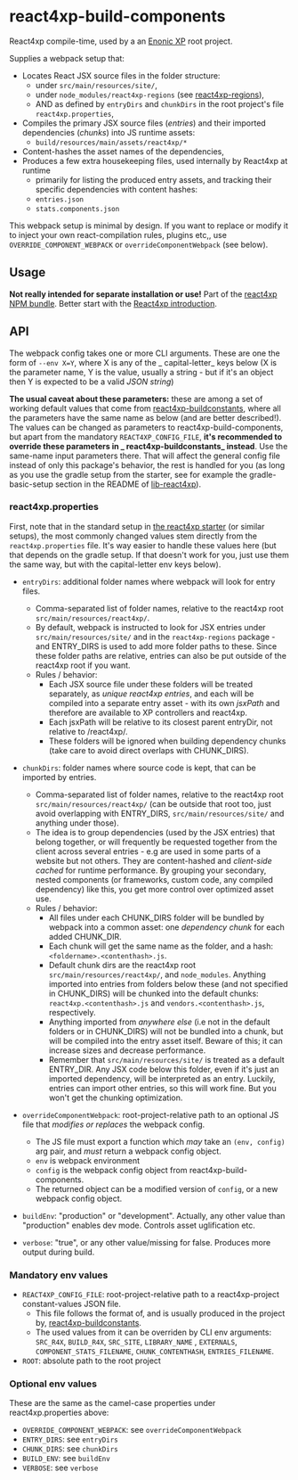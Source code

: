 # react4xp-build-components

React4xp compile-time, used by a an [Enonic XP](https://developer.enonic.com/) root project.

Supplies a webpack setup that:

- Locates React JSX source files in the folder structure:
    - under `src/main/resources/site/`,
    - under `node_modules/react4xp-regions` (see [react4xp-regions](https://www.npmjs.com/package/react4xp-regions)),
    - AND as defined by `entryDirs` and `chunkDirs` in the root project's file `react4xp.properties`,
- Compiles the primary JSX source files (_entries_) and their imported dependencies (_chunks_) into JS runtime assets:
    - `build/resources/main/assets/react4xp/*`
- Content-hashes the asset names of the dependencies,
- Produces a few extra housekeeping files, used internally by React4xp at runtime
    - primarily for listing the produced entry assets, and tracking their specific dependencies with content hashes:
    - `entries.json`
    - `stats.components.json`

This webpack setup is minimal by design. If you want to replace or modify it to inject your own react-compilation rules,
plugins etc,, use `OVERRIDE_COMPONENT_WEBPACK` or `overrideComponentWebpack` (see below).

## Usage

**Not really intended for separate installation or use!** Part of
the [react4xp NPM bundle](https://www.npmjs.com/package/react4xp). Better start with
the [React4xp introduction](https://developer.enonic.com/templates/react4xp).

## API

The webpack config takes one or more CLI arguments. These are one the form of `--env X=Y`, where X is any of the _
capital-letter_ keys below (X is the parameter name, Y is the value, usually a string - but if it's an object then Y is
expected to be a valid _JSON string_)

**The usual caveat about these parameters:** these are among a set of working default values that come
from [react4xp-buildconstants](https://www.npmjs.com/package/react4xp-buildconstants), where all the parameters have the
same name as below (and are better described!). The values can be changed as parameters to react4xp-build-components,
but apart from the mandatory `REACT4XP_CONFIG_FILE`, **it's recommended to override these parameters in _
react4xp-buildconstants_ instead**. Use the same-name input parameters there. That will affect the general config file
instead of only this package's behavior, the rest is handled for you (as long as you use the gradle setup from the
starter, see for example the gradle-basic-setup section in the README
of [lib-react4xp](https://github.com/enonic/lib-react4xp)).

### react4xp.properties

First, note that in the standard setup in [the react4xp starter](https://github.com/enonic/starter-react4xp) (or similar
setups), the most commonly changed values stem directly from the `react4xp.properties` file. It's way easier to handle
these values here (but that depends on the gradle setup. If that doesn't work for you, just use them the same way, but
with the capital-letter env keys below).

- `entryDirs`: additional folder names where webpack will look for entry files.
    - Comma-separated list of folder names, relative to the react4xp root `src/main/resources/react4xp/`.
    - By default, webpack is instructed to look for JSX entries under `src/main/resources/site/` and in
      the `react4xp-regions` package - and ENTRY_DIRS is used to add more folder paths to these. Since these folder
      paths are relative, entries can also be put outside of the react4xp root if you want.
    - Rules / behavior:
        - Each JSX source file under these folders will be treated separately, as _unique react4xp entries_, and each
          will be compiled into a separate entry asset - with its own _jsxPath_ and therefore are available to XP
          controllers and react4xp.
        - Each jsxPath will be relative to its closest parent entryDir, not relative to /react4xp/.
        - These folders will be ignored when building dependency chunks (take care to avoid direct overlaps with
          CHUNK_DIRS).

- `chunkDirs`: folder names where source code is kept, that can be imported by entries.
    - Comma-separated list of folder names, relative to the react4xp root `src/main/resources/react4xp/` (can be outside
      that root too, just avoid overlapping with ENTRY_DIRS, `src/main/resources/site/` and anything under those).
    - The idea is to group dependencies (used by the JSX entries) that belong together, or will frequently be requested
      together from the client across several entries - e.g are used in some parts of a website but not others. They are
      content-hashed and _client-side cached_ for runtime performance. By grouping your secondary, nested components (or
      frameworks, custom code, any compiled dependency) like this, you get more control over optimized asset use.
    - Rules / behavior:
        - All files under each CHUNK_DIRS folder will be bundled by webpack into a common asset: one _dependency chunk_
          for each added CHUNK_DIR.
        - Each chunk will get the same name as the folder, and a hash: `<foldername>.<contenthash>.js`.
        - Default chunk dirs are the react4xp root `src/main/resources/react4xp/`, and `node_modules`. Anything imported
          into entries from folders below these (and not specified in CHUNK_DIRS) will be chunked into the default
          chunks: `react4xp.<contenthash>.js` and `vendors.<contenthash>.js`, respectively.
        - Anything imported from _anywhere else_ (i.e not in the default folders or in CHUNK_DIRS) will not be bundled
          into a chunk, but will be compiled into the entry asset itself. Beware of this; it can increase sizes and
          decrease performance.
        - Remember that `src/main/resources/site/` is treated as a default ENTRY_DIR. Any JSX code below this folder,
          even if it's just an imported dependency, will be interpreted as an entry. Luckily, entries can import other
          entries, so this will work fine. But you won't get the chunking optimization.

- `overrideComponentWebpack`: root-project-relative path to an optional JS file that _modifies or replaces_ the webpack
  config.
    - The JS file must export a function which _may_ take an `(env, config)` arg pair, and _must_ return a webpack
      config object.
    - `env` is webpack environment
    - `config` is the webpack config object from react4xp-build-components.
    - The returned object can be a modified version of `config`, or a new webpack config object.

- `buildEnv`: "production" or "development". Actually, any other value than "production" enables dev mode. Controls
  asset uglification etc.

- `verbose`: "true", or any other value/missing for false. Produces more output during build.

### Mandatory env values

- `REACT4XP_CONFIG_FILE`: root-project-relative path to a react4xp-project constant-values JSON file.
    - This file follows the format of, and is usually produced in the project
      by, [react4xp-buildconstants](https://www.npmjs.com/package/react4xp-buildconstants).
    - The used values from it can be overriden by CLI env arguments: `SRC_R4X`, `BUILD_R4X`, `SRC_SITE`, `LIBRARY_NAME`
      , `EXTERNALS`, `COMPONENT_STATS_FILENAME`, `CHUNK_CONTENTHASH`, `ENTRIES_FILENAME`.
- `ROOT`: absolute path to the root project

### Optional env values

These are the same as the camel-case properties under react4xp.properties above:

- `OVERRIDE_COMPONENT_WEBPACK`: see `overrideComponentWebpack`
- `ENTRY_DIRS`: see `entryDirs`
- `CHUNK_DIRS`: see `chunkDirs`
- `BUILD_ENV`: see `buildEnv`
- `VERBOSE`: see `verbose`

